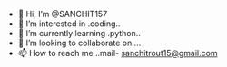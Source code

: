 - 👋 Hi, I’m @SANCHIT157
- 👀 I’m interested in .coding..
- 🌱 I’m currently learning .python..
- 💞️ I’m looking to collaborate on ...
- 📫 How to reach me ..mail- sanchitrout15@gmail.com

<!---
SANCHIT157/SANCHIT157 is a ✨ special ✨ repository because its `README.md` (this file) appears on your GitHub profile.
You can click the Preview link to take a look at your changes.
--->
